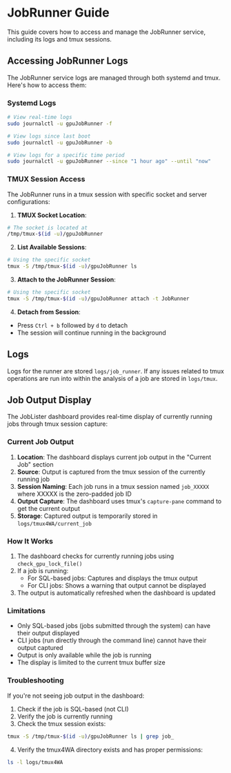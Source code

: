# JobRunner Guide

This guide covers how to access and manage the JobRunner service, including its logs and tmux sessions.

## Accessing JobRunner Logs

The JobRunner service logs are managed through both systemd and tmux. Here's how to access them:

### Systemd Logs

```bash
# View real-time logs
sudo journalctl -u gpuJobRunner -f

# View logs since last boot
sudo journalctl -u gpuJobRunner -b

# View logs for a specific time period
sudo journalctl -u gpuJobRunner --since "1 hour ago" --until "now"
```

### TMUX Session Access

The JobRunner runs in a tmux session with specific socket and server configurations:

1. **TMUX Socket Location**:

```bash
# The socket is located at
/tmp/tmux-$(id -u)/gpuJobRunner
```

2. **List Available Sessions**:

```bash
# Using the specific socket
tmux -S /tmp/tmux-$(id -u)/gpuJobRunner ls
```

3. **Attach to the JobRunner Session**:

```bash
# Using the specific socket
tmux -S /tmp/tmux-$(id -u)/gpuJobRunner attach -t JobRunner
```

4. **Detach from Session**:

- Press `Ctrl + b` followed by `d` to detach
- The session will continue running in the background

## Logs

Logs for the runner are stored `logs/job_runner`. If any issues related to tmux operations are run into within the analysis of a job are stored in `logs/tmux`.

## Job Output Display

The JobLister dashboard provides real-time display of currently running jobs through tmux session capture:

### Current Job Output

1. **Location**: The dashboard displays current job output in the "Current Job" section
2. **Source**: Output is captured from the tmux session of the currently running job
3. **Session Naming**: Each job runs in a tmux session named `job_XXXXX` where XXXXX is the zero-padded job ID
4. **Output Capture**: The dashboard uses tmux's `capture-pane` command to get the current output
5. **Storage**: Captured output is temporarily stored in `logs/tmux4WA/current_job`

### How It Works

1. The dashboard checks for currently running jobs using `check_gpu_lock_file()`
2. If a job is running:
   - For SQL-based jobs: Captures and displays the tmux output
   - For CLI jobs: Shows a warning that output cannot be displayed
3. The output is automatically refreshed when the dashboard is updated

### Limitations

- Only SQL-based jobs (jobs submitted through the system) can have their output displayed
- CLI jobs (run directly through the command line) cannot have their output captured
- Output is only available while the job is running
- The display is limited to the current tmux buffer size

### Troubleshooting

If you're not seeing job output in the dashboard:

1. Check if the job is SQL-based (not CLI)
2. Verify the job is currently running
3. Check the tmux session exists:

```bash
tmux -S /tmp/tmux-$(id -u)/gpuJobRunner ls | grep job_
```

4. Verify the tmux4WA directory exists and has proper permissions:

```bash
ls -l logs/tmux4WA
```
